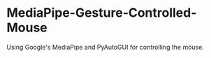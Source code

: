 # MediaPipe-Gesture-Controlled-Mouse

Using Google's MediaPipe and PyAutoGUI for controlling the mouse.
